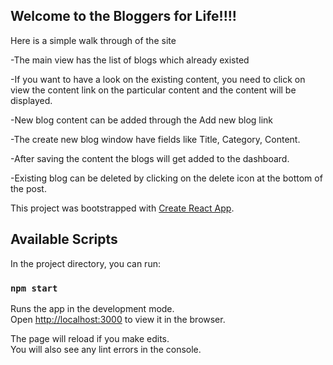 ## Welcome to the Bloggers for Life!!!!

Here is a simple walk through of the site

-The main view has the list of blogs which already existed

-If you want to have a look on the existing content, you need to click on view the content link on the particular content and the content will be displayed.

-New blog content can be added through the Add new blog link

-The create new blog window have fields like Title, Category, Content.

-After saving the content the blogs will get added to the dashboard.

-Existing blog can be deleted by clicking on the delete icon at the bottom of the post.

This project was bootstrapped with [Create React App](https://github.com/facebook/create-react-app).

## Available Scripts

In the project directory, you can run:

### `npm start`

Runs the app in the development mode.<br>
Open [http://localhost:3000](http://localhost:3000) to view it in the browser.

The page will reload if you make edits.<br>
You will also see any lint errors in the console.
